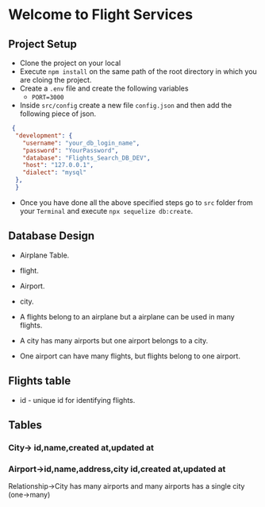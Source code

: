 # Welcome to Flight Services

## Project Setup

- Clone the project on your local
- Execute `npm install` on the same path of the root directory in which you are cloing the project.
- Create a `.env` file and create the following variables
  - `PORT=3000`
- Inside `src/config` create a new file `config.json` and then add the following piece of json.

```JSON
 {
  "development": {
    "username": "your_db_login_name",
    "password": "YourPassword",
    "database": "Flights_Search_DB_DEV",
    "host": "127.0.0.1", 
    "dialect": "mysql"
  },
  }
```

- Once you have done all the above specified steps go to `src` folder from your `Terminal` and
  execute `npx sequelize db:create`.

## Database Design

- Airplane Table.
- flight.
- Airport.
- city.

- A flights belong to an airplane but a airplane can be used in many flights.
- A city has many airports but one airport belongs to a city.
- One airport can have many flights, but flights belong to one airport.

## Flights table

- id - unique id for identifying flights.

## Tables

### City-> id,name,created at,updated at

### Airport->id,name,address,city id,created at,updated at

  Relationship->City has many airports and many airports has a single city (one->many)
